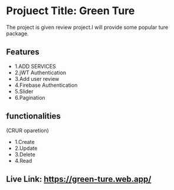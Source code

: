 # Projuect Title: Green Ture

The project is given review project.I will provide some popular ture package.

## Features

- 1.ADD SERVICES
- 2.jWT Authentication
- 3.Add user review
- 4.Firebase Authentication
- 5.Slider
- 6.Pagination

## functionalities

(CRUR oparetion)

- 1.Create
- 2.Update
- 3.Delete
- 4.Read

## Live Link: https://green-ture.web.app/
